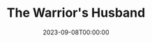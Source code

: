 ---
title: The Warrior's Husband
date: 2023-09-08T00:00:00
opening_date: 1934-12-04
closing_date:
layout: productions
playbill:
Theatre: Theatre Jacksonville
cast:
- Antiope: Alene Chase
- Heroica: Cathrine McElwain
- Caustica: Edre Ferguson
- Achilles: John Rogers
- Hippolyta: Louise White
- Pomposia: Marguerite Culp
- Archery: Maria Clemens
- Amazon Runner: Marion Hendry
- Diana: Mary Louise Munsch
- Lydia: Mildred Denton
- Buria: Mildred McDougal
- Sapiens: Morton Clark
- Theseus: Robert C. Von Riggle
- Homer: Robert Wayne
- Boxing: Robert Wayne
- Gaganius: Stokes Perry
- Hercules: William Jibb
- Wrestling: William Jibb
crew:
- Director: Birsa Shepard
- Costumes: Will Louis
orchestra:
understudies:
---